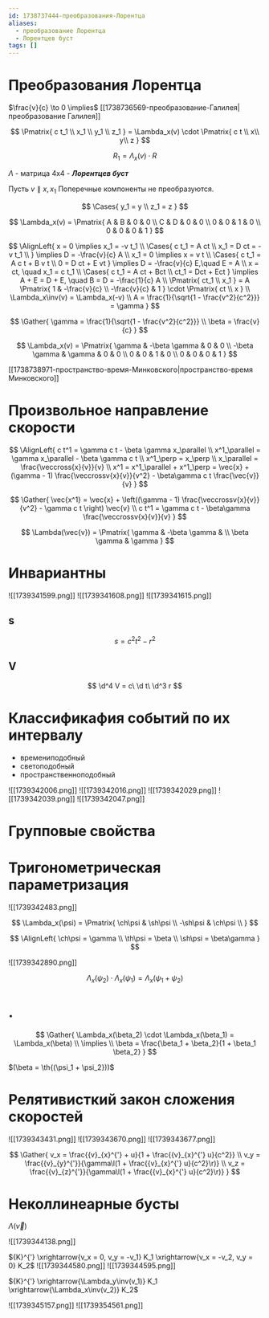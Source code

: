 ```yaml
---
id: 1738737444-преобразования-Лорентца
aliases:
  - преобразование Лорентца
  - Лорентцев буст
tags: []
---
```

# Преобразования Лорентца

$\frac{v}{c} \to 0 \implies$ [[1738736569-преобразование-Галилея|преобразование Галилея]]

$$
\Pmatrix{
c t_1 \\
x_1 \\
y_1 \\
z_1
} = \Lambda_x(v) \cdot \Pmatrix{
c t \\
x\\
y\\
z
}
$$

$$
R_1 = \Lambda_x(v) \cdot R
$$

$\Lambda$ - матрица 4x4 - **_Лорентцев буст_**

Пусть $v \parallel x, x_1$
Поперечные компоненты не преобразуются.

$$
\Cases{
y_1 = y \\
z_1 = z
}
$$

$$
\Lambda_x(v) = \Pmatrix{
A & B & 0 & 0 \\
C & D & 0 & 0 \\
0 & 0 & 1 & 0 \\
0 & 0 & 0 & 1
}
$$

$$
\AlignLeft{
x = 0 \implies x_1 = -v t_1 \\
\Cases{
c t_1 = A ct \\
x_1 = D ct = -v t_1 \\
} \implies D = -\frac{v}{c} A \\
x_1 = 0 \implies x = v t \\
\Cases{
c t_1 = A c t + B v t \\
0 = D ct + E vt
} \implies
D = -\frac{v}{c} E,\quad E = A \\
x = ct, \quad x_1 = c t_1 \\
\Cases{
c t_1 = A ct + Bct \\
ct_1 = Dct + Ect
} \implies A + E = D + E, \quad B = D = -\frac{1}{c} A \\
\Pmatrix{
ct_1 \\
x_1
} = A \Pmatrix{
1 & -\frac{v}{c} \\
-\frac{v}{c} & 1
} \cdot \Pmatrix{
ct \\
x
} \\
\Lambda_x\inv(v) = \Lambda_x(-v) \\
A = \frac{1}{\sqrt{1 - \frac{v^2}{c^2}}} = \gamma
}
$$

$$
\Gather{
\gamma = \frac{1}{\sqrt{1 - \frac{v^2}{c^2}}} \\
\beta = \frac{v}{c}
}
$$

$$
\Lambda_x(v) = \Pmatrix{
\gamma & -\beta \gamma & 0 & 0 \\
-\beta \gamma & \gamma & 0 & 0 \\
0 & 0 & 1 & 0 \\
0 & 0 & 0 & 1
}
$$

[[1738738971-пространство-время-Минковского|пространство-время Минковского]]

# Произвольное направление скорости

$$
\AlignLeft{
c t^1 = \gamma c t - \beta \gamma x_\parallel \\
x^1_\parallel = \gamma x_\parallel - \beta \gamma c t \\
x^1_\perp = x_\perp \\
x_\parallel = \frac{\veccross{x}{v}}{v} \\
x^1 = x^1_\parallel + x^1_\perp =
\vec{x} + (\gamma - 1) \frac{\veccrossv{x}{v}}{v^2} - \beta\gamma c t \frac{\vec{v}}{v}
}
$$

$$
\Gather{
\vec{x^1} = \vec{x} + \left((\gamma - 1) \frac{\veccrossv{x}{v}}{v^2} - \gamma c t \right) \vec{v} \\
c t^1 = \gamma c t - \beta\gamma \frac{\veccrossv{x}{v}}{v}
}
$$

$$
\Lambda(\vec{v}) = \Pmatrix{
\gamma & -\beta \gamma  & \\
\beta \gamma & \gamma
}
$$

# Инвариантны

![[1739341599.png]]
![[1739341608.png]]
![[1739341615.png]]

## s

$$
s = c^2 t^2 - r^2
$$

## V

$$
\d^4 V = c\ \d t\ \d^3 r
$$

# Классификафия событий по их интервалу

- времениподобный
- светоподобный
- пространственноподобный

![[1739342006.png]]
![[1739342016.png]]
![[1739342029.png]]
![[1739342039.png]]
![[1739342047.png]]

# Групповые свойства

# Тригонометрическая параметризация

![[1739342483.png]]

$$
\Lambda_x(\psi) = \Pmatrix{
\ch\psi & \sh\psi \\
-\sh\psi & \ch\psi \\
}
$$

$$
\AlignLeft{
\ch\psi = \gamma \\
\th\psi = \beta \\
\sh\psi = \beta\gamma
}
$$

![[1739342890.png]]

$$
\Lambda_x(\psi_2) \cdot \Lambda_x(\psi_1) = \Lambda_x(\psi_1 + \psi_2)
$$

# .

$$
\Gather{
\Lambda_x(\beta_2) \cdot \Lambda_x(\beta_1) = \Lambda_x(\beta) \\
\implies \\
\beta = \frac{\beta_1 + \beta_2}{1 + \beta_1 \beta_2}
}
$$

$(\beta = \th{(\psi_1 + \psi_2}))$

# Релятивисткий закон сложения скоростей

![[1739343431.png]]
![[1739343670.png]]
![[1739343677.png]]

$$
\Gather{
v_x = \frac{{v}_{x}^{'} + u}{1 + \frac{{v}_{x}^{'} u}{c^2}} \\
v_y = \frac{{v}_{y}^{'}}{\gamma\l(1 + \frac{{v}_{x}^{'} u}{c^2}\r)} \\
v_z = \frac{{v}_{z}^{'}}{\gamma\l(1 + \frac{{v}_{x}^{'} u}{c^2}\r)}
}
$$

# Неколлинеарные бусты

$\Lambda(\vec{v})$

![[1739344138.png]]

${K}^{'} \xrightarrow{v_x = 0, v_y = -v_1} K_1 \xrightarrow{v_x = -v_2, v_y = 0} K_2$
![[1739344580.png]]
![[1739344595.png]]

${K}^{'} \xrightarrow{\Lambda_y\inv(v_1)} K_1 \xrightarrow{\Lambda_x\inv(v_2)} K_2$

![[1739345157.png]]
![[1739354561.png]]
